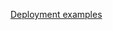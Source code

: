 [Deployment examples](https://github.com/apache/flink-kubernetes-operator/blob/main/examples/pod-template.yaml)